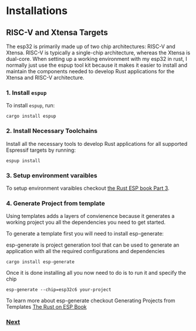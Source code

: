 # Installations

## RISC-V and Xtensa Targets

The esp32 is primarily made up of two chip architectures: RISC-V and Xtensa. RISC-V is typically a single-chip architecture, whereas the Xtensa is dual-core.
When setting up a working environment with my esp32 in rust, I normally just use the espup tool kit because it makes it easier to install and maintain the components needed to develop Rust applications for the Xtensa and RISC-V architecture.

### 1. Install `espup`

To install `espup`, run:

```shell
cargo install espup
```

### 2. Install Necessary Toolchains

Install all the necessary tools to develop Rust applications for all supported Espressif targets by running:

```shell
espup install
```

### 3. Setup environment varaibles

To setup environment varaibles checkout [the Rust ESP book Part 3](https://docs.esp-rs.org/book/installation/riscv-and-xtensa.html).

### 4. Generate Project from template

Using templates adds a layers of convienence because it generates a working project you all the dependencies you need to get started.

To generate a template first you will need to install esp-generate:

esp-generate is project generation tool that can be used to generate an application with all the required configurations and dependencies

```shell
cargo install esp-generate
```

Once it is done installing all you now need to do is to run it and specify the chip

```shell
esp-generate --chip=esp32c6 your-project
```

To learn more about esp-generate checkout Generating Projects from Templates [The Rust on ESP Book](https://docs.esp-rs.org/book/writing-your-own-application/generate-project/index.html)

### [Next](03_Project_1.1_Blink.md)
